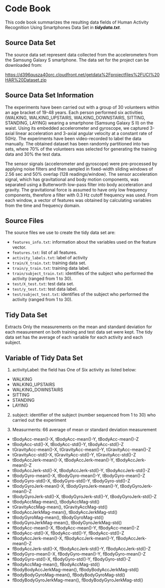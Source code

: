 # Code Book

This code book summarizes the resulting data fields of Human Activity Recognition Using Smartphones Data Set in **_tidydata.txt_**. 

## Source Data Set

The source data set represent data collected from the accelerometers from the Samsung Galaxy S smartphone. The data set for the project can be downloaded from:

https://d396qusza40orc.cloudfront.net/getdata%2Fprojectfiles%2FUCI%20HAR%20Dataset.zip

## Source Data Set Information

The experiments have been carried out with a group of 30 volunteers within an age bracket of 19-48 years. Each person performed six activities (WALKING, WALKING_UPSTAIRS, WALKING_DOWNSTAIRS, SITTING, STANDING, LAYING) wearing a smartphone (Samsung Galaxy S II) on the waist. Using its embedded accelerometer and gyroscope, we captured 3-axial linear acceleration and 3-axial angular velocity at a constant rate of 50Hz. The experiments have been video-recorded to label the data manually. The obtained dataset has been randomly partitioned into two sets, where 70% of the volunteers was selected for generating the training data and 30% the test data. 

The sensor signals (accelerometer and gyroscope) were pre-processed by applying noise filters and then sampled in fixed-width sliding windows of 2.56 sec and 50% overlap (128 readings/window). The sensor acceleration signal, which has gravitational and body motion components, was separated using a Butterworth low-pass filter into body acceleration and gravity. The gravitational force is assumed to have only low frequency components, therefore a filter with 0.3 Hz cutoff frequency was used. From each window, a vector of features was obtained by calculating variables from the time and frequency domain.

## Source Files

The source files we use to create the tidy data set are:

* `features_info.txt`: information about the variables used on the feature vector.
* `features.txt`: list of all features.
* `activity_labels.txt`: label of activity
* `train/X_train.txt`: training data set.
* `train/y_train.txt`: training data label.
* `train/subject_train.txt`: identifies of the subject who performed the activity (ranged from 1 to 30).
* `test/X_test.txt`: test data set.
* `test/y_test.txt`: test data label.
* `test/subject_test.txt`: identifies of the subject who performed the activity (ranged from 1 to 30).

## Tidy Data Set
Extracts Only the measurements on the mean and standard deviation for each measurement on both training and test data set were kept. The tidy data set has the average of each variable for each activity and each subject.

## Variable of Tidy Data Set

1. activityLabel: the field has One of Six activity as listed below: 
* WALKING
* WALKING_UPSTAIRS 
* WALKING_DOWNSTAIRS
* SITTING
* STANDING
* LAYING

2. subject: identifier of the subject (number sequenced from 1 to 30) who carried out the experiment

3. Measurments: 66 average of mean or standard deviation measurement 
* tBodyAcc-mean()-X, tBodyAcc-mean()-Y, tBodyAcc-mean()-Z
* tBodyAcc-std()-X, tBodyAcc-std()-Y, tBodyAcc-std()-Z
* tGravityAcc-mean()-X, tGravityAcc-mean()-Y, tGravityAcc-mean()-Z
* tGravityAcc-std()-X, tGravityAcc-std()-Y, tGravityAcc-std()-Z
* tBodyAccJerk-mean()-X, tBodyAccJerk-mean()-Y, tBodyAccJerk-mean()-Z
* tBodyAccJerk-std()-X, tBodyAccJerk-std()-Y, tBodyAccJerk-std()-Z
* tBodyGyro-mean()-X, tBodyGyro-mean()-Y, tBodyGyro-mean()-Z
* tBodyGyro-std()-X, tBodyGyro-std()-Y, tBodyGyro-std()-Z
* tBodyGyroJerk-mean()-X, tBodyGyroJerk-mean()-Y, tBodyGyroJerk-mean()-Z
* tBodyGyroJerk-std()-X, tBodyGyroJerk-std()-Y, tBodyGyroJerk-std()-Z
* tBodyAccMag-mean(), tBodyAccMag-std()
* tGravityAccMag-mean(), tGravityAccMag-std()
* tBodyAccJerkMag-mean(), tBodyAccJerkMag-std()
* tBodyGyroMag-mean(), tBodyGyroMag-std()
* tBodyGyroJerkMag-mean(), tBodyGyroJerkMag-std()
* fBodyAcc-mean()-X, fBodyAcc-mean()-Y, fBodyAcc-mean()-Z
* fBodyAcc-std()-X, fBodyAcc-std()-Y, fBodyAcc-std()-Z
* fBodyAccJerk-mean()-X, fBodyAccJerk-mean()-Y, fBodyAccJerk-mean()-Z
* fBodyAccJerk-std()-X, fBodyAccJerk-std()-Y, fBodyAccJerk-std()-Z
* fBodyGyro-mean()-X, fBodyGyro-mean()-Y, fBodyGyro-mean()-Z
* fBodyGyro-std()-X, fBodyGyro-std()-Y, fBodyGyro-std()-Z
* fBodyAccMag-mean(), fBodyAccMag-std()
* fBodyBodyAccJerkMag-mean(), fBodyBodyAccJerkMag-std()
* fBodyBodyGyroMag-mean(), fBodyBodyGyroMag-std()
* fBodyBodyGyroJerkMag-mean(), fBodyBodyGyroJerkMag-std()

